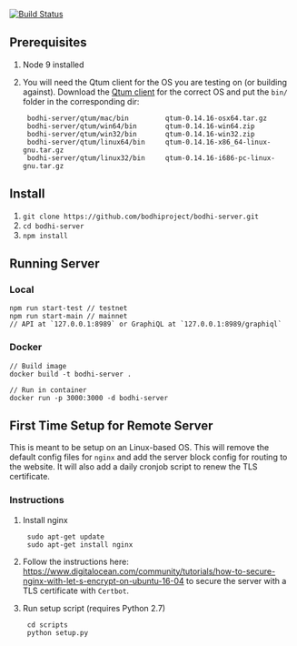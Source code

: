[![Build Status](https://travis-ci.org/bodhiproject/bodhi-server.svg?branch=master)](https://travis-ci.org/bodhiproject/bodhi-server)

## Prerequisites
1. Node 9 installed
2. You will need the Qtum client for the OS you are testing on (or building against). Download the [Qtum client](https://github.com/qtumproject/qtum/releases) for the correct OS and put the `bin/` folder in the corresponding dir:

        bodhi-server/qtum/mac/bin         qtum-0.14.16-osx64.tar.gz 
        bodhi-server/qtum/win64/bin       qtum-0.14.16-win64.zip
        bodhi-server/qtum/win32/bin       qtum-0.14.16-win32.zip
        bodhi-server/qtum/linux64/bin     qtum-0.14.16-x86_64-linux-gnu.tar.gz
        bodhi-server/qtum/linux32/bin     qtum-0.14.16-i686-pc-linux-gnu.tar.gz

## Install
1. `git clone https://github.com/bodhiproject/bodhi-server.git`
2. `cd bodhi-server`
3. `npm install`

## Running Server

### Local

    npm run start-test // testnet
    npm run start-main // mainnet
    // API at `127.0.0.1:8989` or GraphiQL at `127.0.0.1:8989/graphiql`

### Docker

    // Build image
    docker build -t bodhi-server .

    // Run in container
    docker run -p 3000:3000 -d bodhi-server

## First Time Setup for Remote Server
This is meant to be setup on an Linux-based OS. This will remove the default config files for `nginx` and add the server block config for routing to the website. It will also add a daily cronjob script to renew the TLS certificate.

### Instructions
1. Install nginx

        sudo apt-get update
        sudo apt-get install nginx

2. Follow the instructions here: https://www.digitalocean.com/community/tutorials/how-to-secure-nginx-with-let-s-encrypt-on-ubuntu-16-04 to secure the server with a TLS certificate with `Certbot`.

3. Run setup script (requires Python 2.7)

        cd scripts
        python setup.py
